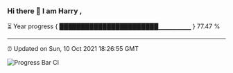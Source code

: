 ### Hi there 👋 I am Harry , 

⏳ Year progress { ███████████████████████▁▁▁▁▁▁▁ } 77.47 %

---

⏰ Updated on Sun, 10 Oct 2021 18:26:55 GMT

![Progress Bar CI](https://github.com/duykhang68/duykhang68/workflows/Progress%20Bar%20CI/badge.svg)
